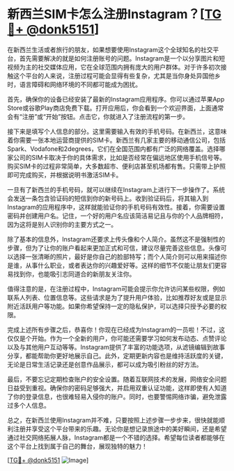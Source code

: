 # 新西兰SIM卡怎么注册Instagram？[[TG💪+ @donk5151](https://t.me/s/donk5151)]

在新西兰生活或者旅行的朋友，如果想要使用Instagram这个全球知名的社交平台，首先需要解决的就是如何注册账号的问题。Instagram是一个以分享图片和短视频为主的社交媒体应用，它在全球范围内拥有庞大的用户群体。对于许多初次接触这个平台的人来说，注册过程可能会显得有些复杂，尤其是当你身处异国他乡时，语言障碍和网络环境的不同都可能成为困扰。

首先，确保你的设备已经安装了最新的Instagram应用程序。你可以通过苹果App Store或谷歌Play商店免费下载。打开应用后，你会看到一个欢迎界面，上面通常会有“注册”或“开始”按钮。点击它，你就进入了注册流程的第一步。

接下来是填写个人信息的部分。这里需要输入有效的手机号码。在新西兰，这意味着你需要一张本地运营商提供的SIM卡。新西兰有几家主要的移动通信公司，包括Spark、Vodafone和2degrees，它们在全国范围内都有广泛的网络覆盖。选择哪家公司的SIM卡取决于你的具体需求，比如是否经常在偏远地区使用手机信号等。购买SIM卡的过程非常简单，大多数超市、便利店甚至机场都有售。只需带上护照即可完成购买，并根据说明书激活SIM卡。

一旦有了新西兰的手机号码，就可以继续在Instagram上进行下一步操作了。系统会发送一条包含验证码的短信到你的新号码上。收到验证码后，将其输入到Instagram的应用程序中，这样就能验证你的手机号码有效性。接着，你需要设置密码并创建用户名。记住，一个好的用户名应该简洁易记且与你的个人品牌相符，因为这将是别人识别你的主要方式之一。

除了基本的信息外，Instagram还要求上传头像和个人简介。虽然这不是强制性的步骤，但为了让你的账户看起来更加正式和可信，建议尽量完善这些信息。头像可以选择一张清晰的照片，最好是你自己的脸部特写；而个人简介则可以用来描述你是谁，从事什么职业，或者表达你的兴趣爱好等。这样的细节不仅能让朋友们更容易找到你，也能吸引志同道合的新朋友关注你。

值得注意的是，在注册过程中，Instagram可能会提示你允许访问某些权限，例如联系人列表、位置信息等。这些请求是为了提升用户体验，比如推荐好友或是显示附近活跃用户等功能。如果你希望保持一定的隐私保护，可以选择只授予必要的权限。

完成上述所有步骤之后，恭喜你！你现在已经成为Instagram的一员啦！不过，这仅仅是个开始。作为一个全新的用户，你可能还需要学习如何发布动态、点赞评论以及与其他用户互动等等。Instagram提供了丰富的功能选项，从滤镜编辑到故事分享，都能帮助你更好地展示自己。此外，定期更新内容也是维持活跃度的关键，无论是日常生活记录还是创意作品展示，都可以成为吸引粉丝的好方法。

最后，不要忘记定期检查账户的安全设置。随着互联网技术的发展，网络安全问题日益受到重视。确保你的密码足够强大，并启用双重认证功能，这样即使有人知道了你的登录信息，也很难轻易入侵你的账户。同时，也要警惕网络诈骗，避免泄露过多个人信息。

总之，在新西兰使用Instagram并不难，只要按照上述步骤一步步来，很快就能顺利注册并享受这个平台带来的乐趣。无论你是想记录旅途中的美好瞬间，还是希望通过社交网络拓展人脉，Instagram都是一个不错的选择。希望每位读者都能够在这个平台上找到属于自己的舞台，展现独特的魅力！

[[TG💪+ @donk5151](https://t.me/s/donk5151) ![Image](https://i.postimg.cc/rwNCRYN7/Snipaste-2025-04-30-17-27-05.png)]